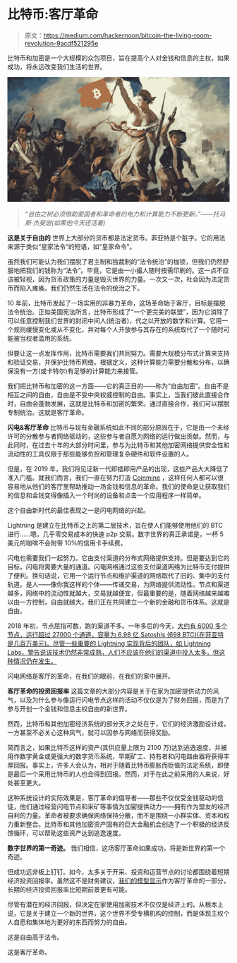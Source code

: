 # 比特币:客厅革命

> 原文：<https://medium.com/hackernoon/bitcoin-the-living-room-revolution-9acdf521295e>

比特币和加密是一个大规模的众包项目，旨在提高个人对金钱和信息的主权，如果成功，将永远改变我们生活的世界。

![](img/cae37afc0f677168059ffb31198a4a54.png)

> *“自由之树必须借助爱国者和革命者的电力和计算能力不断更新。”——托马斯·杰斐逊(如果他今天还活着)*

**这是关于自由的** 世界上大部分的货币都是法定货币。菲亚特是个脏字。它的用法来源于类似“皇家法令”的短语，如“皇家命令”。

虽然我们可能认为我们摆脱了君主制和独裁制的“法令统治”的枷锁，但我们仍然舒服地把我们的钱称为“法令”。毕竟，它是由一小撮人随时按需印刷的。这一点不应该被轻视，因为货币政策的力量是毁灭世界的力量。一次又一次，社会因为法定货币而陷入瘫痪。我们仍然生活在法令的统治之下。

10 年前，比特币发起了一场实用的非暴力革命，这场革命始于客厅，目标是摆脱法令统治。正如美国宪法所言，比特币形成了“一个更完美的联盟”，因为它消除了可以任意控制我们世界的封闭中间人(统治者)，代之以开放的数学和计算。它用一个规则缓慢变化或从不变化，并对每个人开放参与其存在的系统取代了一个随时可能被当权者滥用的系统。

但要让这一点发挥作用，比特币需要我们共同努力。需要大规模分布式计算来支持和验证交易，并保护比特币网络。根据定义，这种计算能力需要分散和分布，以确保没有一方(或卡特尔)有足够的计算能力来接管。

我们把比特币和加密的这一方面——它的真正目的——称为“自由加密”。自由不是相互之间的自由，自由是不受中央权威控制的自由。事实上，当我们彼此直接合作时，自由会蓬勃发展，这就是比特币和加密的繁荣。通过直接合作，我们可以摆脱专制统治。这就是客厅革命。

**闪电&客厅革命** 比特币与现有金融系统如此不同的部分原因在于，它是由一个未经许可的分散参与者网络驱动的，这些参与者自愿为网络的运行做出贡献。然而，与此同时，在过去十年的大部分时间里，参与为比特币和其他加密网络提供安全性和流动性的工具仅限于那些能够负担和管理复杂硬件和软件设置的人。

但是，在 2019 年，我们将见证新一代即插即用产品的出现，这些产品大大降低了准入门槛。就我们而言，我们一直在努力打造 [Coinmine](http://coinmine.com) ，这样任何人都可以很容易地从他们的客厅里帮助推动一场金钱和信息的革命。我们的使命是让获取我们的信息和金钱变得像插入一个时尚的设备和点击一个应用程序一样简单。

这个自由新时代的最佳表现之一是闪电网络的兴起。

Lightning 是建立在比特币之上的第二层技术，旨在使人们能够使用他们的 BTC 进行……嗯，几乎零交易成本的快速 p2p 交易。数字世界的真正承诺是，一杯 5 美元的咖啡不会附带 10%的信用卡手续费。

闪电也需要我们一起努力。它由支付渠道的分布式网络提供支持。但是要达到它的目标，闪电将需要大量的通道。闪电网络通过这些支付渠道网络为比特币支付提供了便利。换句话说，它用一个运行节点和维护渠道的网络取代了旧的、集中的支付轨道。是人——像你我这样的个体——传递交易，为网络提供流动性。节点和渠道越多，网络中的流动性就越大，交易就越便宜，但最重要的是，随着网络越来越难以由一方控制，自由就越大。我们正在共同建立一个新的金融和货币体系。这就是自由。

2018 年初，节点屈指可数，跑的渠道不多。一年多后的今天，[大约有 6000 多个节点，运行超过 27000 个通道，容量为 6.98 亿 Satoshis (698 BTC)(在菲亚特是几百万美元)。尽管一些重要的 Lightning 实现背后的团队，如 Lightning Labs，警告说该技术仍然非常成熟，人们不应该在他们的渠道中投入太多，但这种情况仍在发生。](https://1ml.com/statistics)

闪电网络是客厅的革命，在我们的眼前，在我们的家中展开。

**客厅革命的投资回报率** 这篇文章的大部分内容是关于在家为加密提供动力的风气，以及为什么参与像运行闪电节点这样的活动不仅仅是为了财务回报，而是为了参与开创一个金钱和信息主权自由的新世界。

然而，比特币和其他加密经济系统的部分天才之处在于，它们的经济激励设计成，一方甚至不必关心这种风气，就可以因参与网络而获得奖励。

简而言之，如果比特币这样的资产(其供应量上限为 2100 万)达到逃逸速度，并被用作数字黄金或更强大的数字货币系统，早期矿工、持有者和闪电路由器将获得丰厚回报。事实上，许多人会认为，相对于随着比特币膨胀而贬值的法定系统，即使是最后一个采用比特币的人也会得到回报。然而，对于在此之前采用的人来说，好处甚至更大。

这种系统设计的实际效果是，客厅革命的倡导者——那些不仅仅受金钱驱动的信徒，他们通过经营闪电节点和采矿等事情为加密提供动力——拥有作为盟友的经济自利的力量。革命者被要求确保网络保持分散，而不是围绕一小群实体、资本和权力重新整合。比特币和其他加密资产固有的巨大金融机会创造了一个积极的经济反馈循环，可以帮助这些资产达到逃逸速度。

**数字世界的第一奇迹。** 我们相信，这场客厅革命如果成功，将是新世界的第一个奇迹。

但成功远非板上钉钉。如今，太多关于开采、投资和运营节点的讨论都围绕着短期经济投资回报率。虽然这不是财务建议，[我们的模型显示](https://hackernoon.com/how-at-home-crypto-mining-outperforms-buying-crypto-8f30d87d2348)作为客厅革命的一部分，长期的经济投资回报率比短期前景更有可能。

尽管有潜在的经济回报，但决定在家使用加密技术不仅仅是经济上的。从根本上说，它是关于建立一个新的世界，这个世界不受专横机构的控制，而是体现主权个人自愿和集体地为更好的东西而努力的自由。

这是自由高于法令。

这是客厅革命。